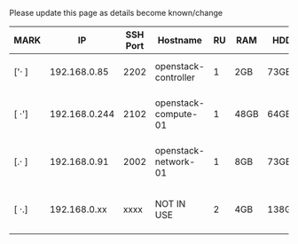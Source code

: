 Please update this page as details become known/change

| MARK  | IP            | SSH Port | Hostname             | RU  | RAM   | HDD   | Cores  | CPU Model              |
| ----- | ------------- | -------- |--------------------- | --- | ----- | ----- | ------ | ---------------------- |
| ['· ] | 192.168.0.85  | 2202     | openstack-controller |  1  | 2GB   | 73GB  | 2      | Xeon 5150 @ 2.66GHz    |
| [ ·'] | 192.168.0.244 | 2102     | openstack-compute-01 |  1  | 48GB  | 64GB  | 16     | Xeon E5640 @ 2.67GHz   |
| [.· ] | 192.168.0.91  | 2002     | openstack-network-01 |  1  | 8GB   | 73GB  | 4      | Xeon E5504 @ 2.00GHz   |
| [ ·.] | 192.168.0.xx  | xxxx     | NOT IN USE           |  2  | 4GB   | 138GB | 8      | Xeon E5345 @ 2.33GHz   |